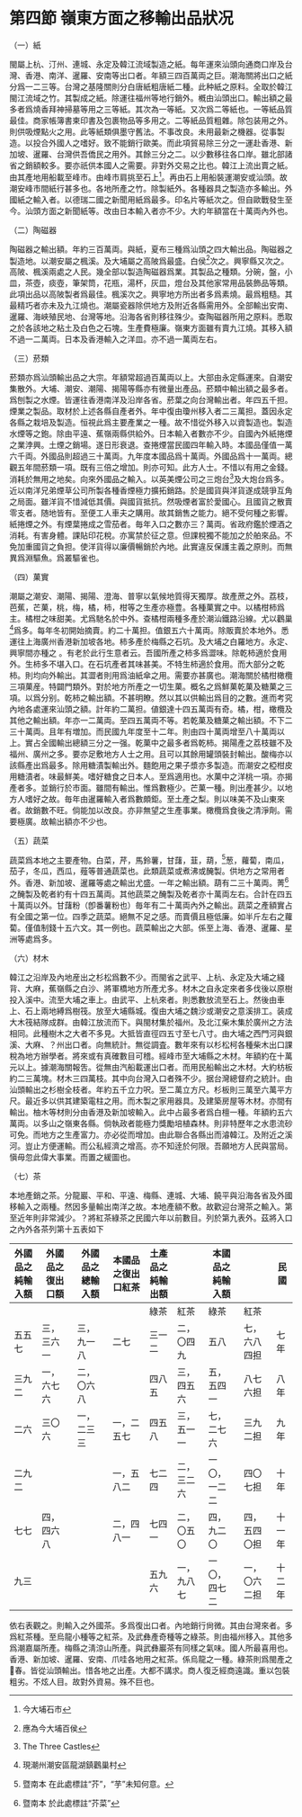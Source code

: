 # 第四節    嶺東方面之移輸出品狀况

（一）紙

閩屬上杭、汀州、連城、永定及韓江流域製造之紙。每年運來汕頭向通商口岸及台灣、香港、南洋、暹羅、安南等出口者。年額三四百萬両之巨。潮海關將出口之紙分爲一二三等。台灣之基隆關則分白唐紙粗唐紙二種。此种紙之原料。全取於韓江閩江流域之竹。其製成之紙。除運往福州等地行銷外。槪由汕頭出口。輸出額之最多者爲燒香拜神掃墓等用之三等紙。其次為一等紙。又次爲二等紙也。一等紙品質最佳。商家帳簿書柬印書及包裹物品等多用之。二等紙品質粗雜。除包装用之外。則供吸煙點火之用。此等紙類俱墨守舊法。不事改良。未用最新之機器。從事製造。以投合外國人之嗜好。致不能銷行歐美。而此項貿易除三分之一運赴香港、新加坡、暹羅、台灣供吾僑民之用外。其餘三分之二。以少數移往各口岸。雖北部諸省之銷額較多。要亦祇供本國人之需要。非對外交易之比也。韓江上流出賣之紙。由其產地用船載至峰市。由峰市肩挑至石上[^24]。再由石上用船裝運潮安或汕頭。故潮安峰市間紙行甚多也。各地所產之竹。除製紙外。各種器具之製造亦多輸出。外國紙之輸入者。以德瑞二國之新聞用紙爲最多。印名片等紙次之。但自歐戰發生至今。汕頭方面之新聞紙等。改由日本輸入者亦不少。大約年額當在十萬両內外也。

（二）陶磁器

陶磁器之輸出額。年約三百萬両。與紙，夏布三種爲汕頭之四大輸出品。陶磁器之製造地。以潮安屬之楓溪。及大埔屬之高陂爲最盛。白侯[^25]次之。興寧縣又次之。高陂、楓溪兩處之人民。幾全部以製造陶磁器爲業。其製品之種類。分碗，盤，小皿，茶壺，痰壺，筆架筒，花瓶，湯杯，灰皿，燈台及其他家常用品裝飾品等類。此項出品以高陂製者爲最佳。楓溪次之。興寧地方所出者多爲素燒。最爲粗糙。其最精巧者亦未及九江燒也。潮屬瓷器除供地方及附近各縣需用外。全部輸出安南、暹羅、海峽殖民地、台灣等地。沿海各省則移往殊少。查陶磁器所用之原料。悉取之於各該地之粘土及白色之石塊。生產費極廉。嶺東方面雖有賣九江燒。其移入額不過一二萬両。日本及香港輸入之洋皿。亦不過一萬両左右。

（三）菸類

菸類亦爲汕頭輸出品之大宗。年額常超過百萬両以上。大部由永定縣運來。自潮安集散外。大埔、潮安、潮陽、揭陽等縣亦有微量出產品。菸類中輸出額之最多者。爲刨製之水煙。皆運往香港南洋及沿岸各省。菸葉之向台灣輸出者。年四五千担。煙業之製品。取材於上述各縣自產者外。年中復由瓊州移入者二三萬担。蓋因永定各縣之栽培及製造。恒視此爲主要產業之一種。故不惜從外移入以資製造也。製造水煙等之鉋。除由平遠、蕉嶺兩縣供給外。日本輸入者數亦不少。自國內外紙捲煙之業浡興。土煙之銷場。遂日形衰退。查捲煙當民國四年輸入時。本國品僅值一萬六千両。外國品則超過三十萬両。九年度本國品爲十萬両。外國品爲十一萬両。總觀五年間菸類一項。既有三倍之增加。則亦可知。此方人士。不惜以有用之金錢。消耗於無用之地矣。向來外國品之輸入。以英美煙公司之三炮台[^26]及大炮台爲多。近以南洋兄弟煙草公司所製各種香煙極力擴拓銷路。於是國貨與洋貨遂成競爭互角之局面。雖洋貨不惜減低其價。與國貨抵抗。然吸煙者富於愛國心。且國貨之散賣零支者。随地皆有。至便工人車夫之購用。故其銷售之能力。絕不受何種之影響。紙捲煙之外。有煙葉捲成之雪茄者。毎年入口之數亦三？萬両。省政府鑑於煙酒之消耗。有害身體。課貼印花稅。亦寓禁於征之意。但課稅獨不能加之於舶來品。不免加重國貨之負担。使洋貨得以廉價暢銷於內地。此實違反保護主義之原則。而無異爲淵驅魚。爲叢驅雀也。

（四）菓實

潮屬之潮安、潮陽、揭陽、澄海、普寧以氣候地質得天獨厚。故產蔗之外。荔枝，芭蕉，芒菓，桃，梅，橘，柿，柑等之生產亦極豊。各種菓實之中。以橘柑柿爲主。橘柑之味甜美。尤爲馳名於中外。查橘柑兩種多產於潮汕鐵路沿線。尤以鸛巢[^27]爲多。每年冬初開始摘賣。約二十萬担。值銀五六十萬両。除販賣於本地外。悉運往上海廣州香港新加坡各地。柿多產於梅縣之石坑。及大埔之白羅地方。永定、興寧間亦種之 。有老於此行生意者云。吾國所產之柿多爲澀味。除乾柿適於食用外。生柿多不堪入口。在石坑產者其味甚美。不特生柿適於食用。而大部分之乾柿。則均向外輸出。其澀者則用爲油紙傘之用。需要亦甚廣也。潮海關於橘柑橄欖三項菓産。特闢門類外。對於地方所產之一切生菓。概名之爲鮮菓乾菓及糖菓之三項。以爲分别。乾柿之輸出額。不甚明瞭。然以其以供輸出爲目的之數。進而考究內地各處運來汕頭之額。計年約二萬担。値銀達十四五萬両有奇。橘，柑，橄欖及其他之輸出額。年亦一二萬両。至四五萬両不等。若乾菓及糖菓之輸出額。不下二三十萬両。且年有増加。而民國九年度至十二年。則由四十萬両增至八十萬両以上。實占全國輸出總額三分之一强。乾菓中之最多者爲乾柿。揭陽產之荔枝雖不及福州、廣州之多。要亦足敷地方人士之用。且可以其餘用罐頭裝封輸出。酸梅亦以該縣產出爲最多。除用糖漬製輸出外。麵飽用之果子漿亦多製造。而潮安之椏柑皮用糖漬者。味最鮮美。嗜好糖食之日本人。至爲適用也。水菓中之洋桃一項。亦揭產者多。並銷行於市面。雖間有輸出。惟爲數極少。芒菓一種。則出產甚少。以地方人嗜好之故。毎年由暹羅輸入者爲數頗鉅。至土產之梨。則以味美不及山東來者。故銷數不旺。倘能加以改良。亦非無望之生產事業。橄欖爲食後之清淨劑。需要極廣。故輸出額亦不少也。

（五）蔬菜

蔬菜爲本地之主要產物。白菜，芹，馬鈴薯，甘藷，韮，葫，[^28]葱，蘿蔔，南瓜，茄子，冬瓜，西瓜，薤等普通蔬菜也。此類蔬菜或煮沸或醃製。供地方之常用者外。香港、新加坡、暹羅等處之輸出尤盛。一年之輸出額。葫有二三十萬両。菁[^29]之醃製及乾者約有十四五萬両。其他蔬菜之醃製及乾者亦十萬両左右。合計在四五十萬両以外。甘藷粉（卽番薯粉也）毎年有二十萬両內外之輸出。蔬菜之產額實占有全國之第一位。四季之蔬菜。絕無不足之感。而賣價且極低廉。如半斤左右之蘿蔔。僅值制錢十五六文。其一例也。蔬菜輸出之大部。係至上海、香港、暹羅、星洲等處爲多。

（六）材木

韓江之沿岸及內地産出之杉松爲數不少。而閩省之武平、上杭、永定及大埔之綫背、大麻，蕉嶺縣之白沙、將軍橋地方所產尤多。材木之自永定來者多伐後以原樹投入溪中。流至大埔之車上。由武平、上杭來者。則悉數放流至石上。然後由車上、石上兩地縛爲樹筏。放至大埔縣城。復由大埔之魏沙或潮安之意溪排工。装成大木筏結隊成群。由韓江放流而下。與閩材集於福州。及北江柴木集於廣州之方法相同。此種樹木之大者不多見。大抵皆直徑四五寸至七八寸。由大埔之西門河與銀溪、大麻、？州出口者。向無統計。無從調査。數年來有以杉松柯各種柴木出口課稅為地方辦學者。將來或有真確數目可稽。經峰市至大埔縣之木材。年額約在十萬元以上。據潮海關報吿。從無由汽船載運出口者。而用民船輸出之木材。大約枋板約二三萬塊。材木三四萬枝。其中向台灣入口者殊不少。据台灣總督府之統計。由汕頭輸出之杉樹全枝者。年約五千立力呎。至二萬立方尺。杉板則三萬至六萬平方尺。最近多以供其建築電柱之用。而木製之家用器具。及建築房屋等木材。亦間有輸出。柚木等材則分由香港及新加坡輸入。此中占最多者爲白檀一種。年額約五六萬両。以多山之嶺東各縣。倘執政者能極力獎勵培植森林。則非特歷年之水患流砂可免。而地方之生產富力。亦必從而增加。由此聯合各縣出而濬韓江。及附近之溪河。豈止方便運輸。而公私經濟之增高。亦不知逹於何限。吾願地方人民與當局。愼毋忽此偉大事業。而置之緩圖也。

（七）茶

本地產銷之茶。分龍巖、平和、平遠、梅縣、連城、大埔、饒平與沿海各省及外國移輸入之兩種。然因多量輸出南洋之故。本地產額不敷。故歡迎台灣茶之輸入。第至近年則非常減少。？將紅茶綠茶之民國六年以前數目。列於第九表外。茲將入口之內外各茶列第十五表如下

| 外國品之純輸入額 | 外國品之復出口額 | 外國品之總輸入額 | 本國品之復出口紅茶 | 土產品之純輸出額 |   |    本國品之純輸入額      |              |   民國     |
|------------------|------------------|------------------|--------------------|------------------|-------------------|--------------|--------------|--------|
|                  |                  |                  |                    | 綠茶             | 紅茶              | 綠茶         | 紅茶         |        |
| 五五七           | 三，三六一       | 三，九一八       | 二七               | 三一二           | 二，〇四九        | 五八         | 七，六八四担 | 七年   |
| 三九二           | 一，六七六       | 二，〇六八       |                    | 四八五           | 三，四五六        | 五，五四一   | 八七六担     | 八年   |
| 二六             | 三〇六           | 一，二三三       | 一，二五七         | 四五八           | 三，五一一        | 七，二七六   | 三九二担     | 九年   |
| 二九二           |                  |                  | 一，五八二         | 七二四           | 二，三二六        | 一〇，一二二 | 四〇七担     | 十年   |
| 七七             | 四，四六八       |                  | 二，四八一         | 七四一           | 二，〇五〇        | 四，九二〇   | 四，五四〇担 | 十一年 |
| 九三             |                  |                  |                    | 五九六           | 一，九八七        | 一〇，四七二 | 一，〇六二担 | 十二年 |

依右表觀之。則輸入之外國茶。多爲復出口者。內地銷行尙微。其由台灣來者。多爲紅茶種。至烏龍小種等之紅茶。及武彝產奇種等之綠茶。則由福州移入。其他多爲潮嘉屬所產。梅縣之淸涼山所產。與武彝巖茶有同樣之氣味。國人所最喜用也。香港、新加坡、暹羅、安南、爪哇各地用之紅茶。係烏龍之一種。綠茶則爲閩產之𤀠春。皆從汕頭輸出。惜各地之出產。大都不講求。商人復乏經商遠識。重以包裝粗劣。不炫人目。故對外資易。殊不巨也。

[^24]: 今大埔石市

[^25]: 應為今大埔百侯

[^26]: The Three Castles

[^27]: 現潮州潮安區龍湖鎮鸛巢村

[^28]: 暨南本 在此處標註“芥”，“芋”未知何意。

[^29]: 暨南本 於此處標註“芥菜”
